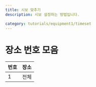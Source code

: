 ```yaml
---
title: 시보 맞추기
description: 시보 설정하는 방법입니다.

category: tutorials/equipment1/timeset
---
```


# 장소 번호 모음
|번호|장소|
|---|---|
|1|전체|